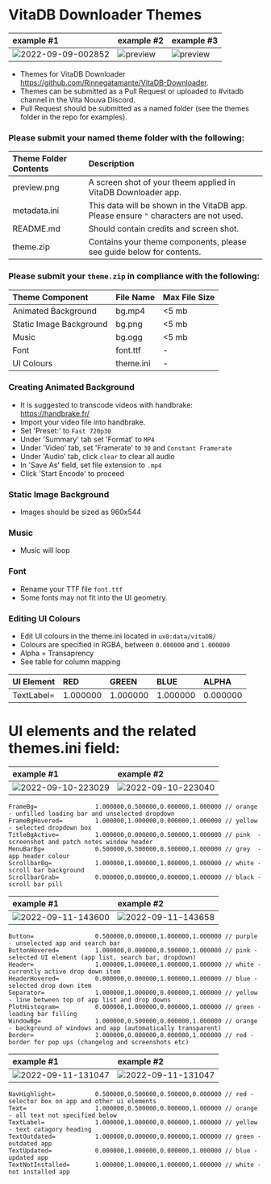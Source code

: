 # VitaDB Downloader Themes
| example #1 | example #2  |example #3 |
| :---            |    :---    | :---    | 
| ![2022-09-09-002852](https://user-images.githubusercontent.com/82458228/189445671-6ad165a4-f4b8-40a9-988c-b34f10a144e6.png) | ![preview](https://user-images.githubusercontent.com/82458228/190670398-220cfd5c-4394-4d80-8ee0-78204c560bd9.png) |   ![preview](https://user-images.githubusercontent.com/82458228/190670494-c76dfb99-ca25-47bf-b9e5-4816ecfe3bf5.png)|

- Themes for VitaDB Downloader https://github.com/Rinnegatamante/VitaDB-Downloader.
- Themes can be submitted as a Pull Request or uploaded to #vitadb channel in the Vita Nouva Discord. 
- Pull Request should be submitted as a named folder (see the themes folder in the repo for examples).

### Please submit your named theme folder with the following:
| Theme Folder Contents           | Description | 
| :---                            |    :---    | 
| preview.png  | A screen shot of your theem applied in VitaDB Downloader app.    |
| metadata.ini | This data will be shown in the VitaDB app. Please ensure `"` characters are not used.      | 
| README.md    | Should contain credits and screen shot.    | 
| theme.zip    | Contains your theme components, please see guide below for contents.    |


### Please submit your `theme.zip` in compliance with the following:

| Theme Component                 | File Name  | Max File Size     |
| :---                            |    :---    |              :--- |
| Animated Background     | bg.mp4     | <5 mb             |
| Static Image Background         | bg.png     | <5 mb             |
| Music                           | bg.ogg     | <5 mb             |
| Font                            | font.ttf   | -             |
| UI Colours                      | theme.ini  | -             |

### Creating Animated Background 
- It is suggested to transcode videos with handbrake: https://handbrake.fr/
- Import your video file into handbrake. 
- Set 'Preset:' to `Fast 720p30` 
- Under 'Summary' tab set 'Format' to `MP4`
- Under 'Video' tab, set 'Framerate' to `30` and `Constant Framerate`
- Under 'Audio' tab, click `clear` to clear all audio
- In 'Save As' field, set file extension to `.mp4`
- Click 'Start Encode' to proceed

### Static Image Background 
- Images should be sized as 960x544

### Music  
- Music will loop 

### Font  
- Rename your TTF file `font.ttf`
- Some fonts may not fit into the UI geometry. 

### Editing UI Colours  
- Edit UI colours in the theme.ini located in `ux0:data/vitaDB/`
- Colours are specified in RGBA, between `0.000000` and `1.000000`
- Alpha = Transaprency
- See table for column mapping

| UI Element      | RED       | GREEN    | BLUE     | ALPHA    |
| :---            |    :---   |     :--- | :---     | :---     |
| TextLabel=	    | 1.000000  | 1.000000 | 1.000000 | 0.000000 |


# UI elements and the related themes.ini field:

| example #1 | example #2  | 
| :---            |    :---    |
| ![2022-09-10-223029](https://user-images.githubusercontent.com/82458228/189502926-28bec487-cbf1-40a1-9f20-ba402b780c89.png) | ![2022-09-10-223040](https://user-images.githubusercontent.com/82458228/189502927-48b507c7-1baa-4741-a12c-a4488a9e77d7.png)  | 

```
FrameBg=                1.000000,0.500000,0.000000,1.000000 // orange - unfilled loading bar and unselected dropdown
FrameBgHovered=         1.000000,1.000000,0.000000,1.000000 // yellow - selected dropdown box 
TitleBgActive=          1.000000,0.000000,0.500000,1.000000 // pink  - screenshot and patch notes window header 
MenuBarBg=              0.500000,0.500000,0.500000,1.000000 // grey  - app header colour
ScrollbarBg=            1.000000,1.000000,1.000000,1.000000 // white - scroll bar background 
ScrollbarGrab=          0.000000,0.000000,0.000000,1.000000 // black - scroll bar pill
```

| example #1 | example #2  | 
| :---            |    :---    |
|![2022-09-11-143600](https://user-images.githubusercontent.com/82458228/189530587-6f1bc337-3871-4d10-9ec2-1c8c30133160.png)  | ![2022-09-11-143658](https://user-images.githubusercontent.com/82458228/189530641-ccc069b2-ae5f-40dd-afb2-abe34215f897.png) | 

```
Button=                 0.500000,0.000000,1.000000,1.000000 // purple - unselected app and search bar 
ButtonHovered=          1.000000,0.000000,0.500000,1.000000 // pink - selected UI element (app list, search bar, dropdown)
Header=                 1.000000,1.000000,1.000000,1.000000 // white - currently active drop down item
HeaderHovered=          0.000000,0.000000,1.000000,1.000000 // blue - selected drop down item
Separator=              1.000000,1.000000,0.000000,1.000000 // yellow - line between top of app list and drop downs
PlotHistogram=          0.000000,1.000000,0.000000,1.000000 // green - loading bar filling
WindowBg=               1.000000,0.500000,0.000000,1.000000 // orange - background of windows and app (automatically transparent)
Border=                 1.000000,0.000000,0.000000,1.000000 // red - border for pop ups (changelog and screenshots etc)
```

| example #1 | example #2  | 
| :---            |    :---    |
| ![2022-09-11-131047](https://user-images.githubusercontent.com/82458228/189526835-1878b5b1-852e-4cf2-abfd-631eec7d7695.png) | ![2022-09-11-131047](https://user-images.githubusercontent.com/82458228/189526839-d880504a-03da-46ce-b0af-516261a2214d.png) | 

```
NavHighlight=           0.500000,0.500000,0.500000,0.000000 // red - selector box on app and other ui elements 
Text=                   1.000000,0.500000,0.000000,1.000000 // orange - all text not specified below
TextLabel=              1.000000,1.000000,0.000000,1.000000 // yellow - text catagory heading 
TextOutdated=           1.000000,0.000000,0.000000,1.000000 // green - outdated app
TextUpdated=            0.000000,1.000000,0.000000,1.000000 // blue - updated app
TextNotInstalled=       1.000000,1.000000,1.000000,1.000000 // white - not installed app
```
